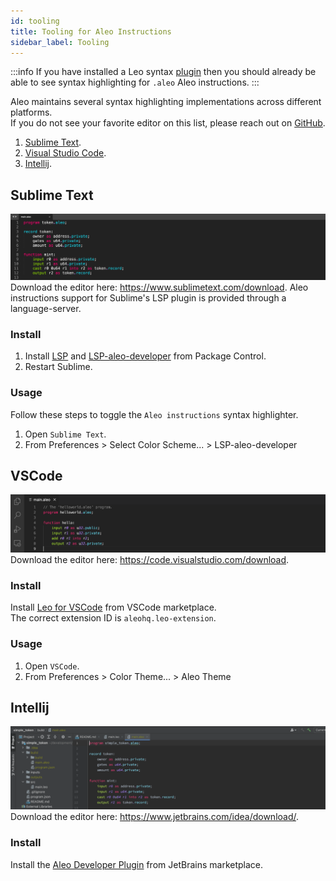 ```yaml
---
id: tooling
title: Tooling for Aleo Instructions
sidebar_label: Tooling
---
```


:::info
If you have installed a Leo syntax [plugin](../leo/06_tooling.md) 
then you should already be able to see syntax highlighting for `.aleo` Aleo instructions.
:::

Aleo maintains several syntax highlighting implementations across different platforms.  
If you do not see your favorite editor on this list, please reach out on [GitHub](https://github.com/AleoHQ/welcome/issues/new).

1. [Sublime Text](#sublime-text).
2. [Visual Studio Code](#vscode).
3. [Intellij](#intellij).

## Sublime Text
![](./images/sublime.png)  
Download the editor here: https://www.sublimetext.com/download.
Aleo instructions support for Sublime's LSP plugin is provided through a language-server.
### Install

1. Install [LSP](https://packagecontrol.io/packages/LSP) and [LSP-aleo-developer](https://packagecontrol.io/packages/LSP-aleo-developer) from Package Control.
2. Restart Sublime.

### Usage

Follow these steps to toggle the `Aleo instructions` syntax highlighter.

1. Open `Sublime Text`.
2. From Preferences > Select Color Scheme... > LSP-aleo-developer

## VSCode
![](./images/vscode.png)
Download the editor here: https://code.visualstudio.com/download.

### Install

Install [Leo for VSCode](https://marketplace.visualstudio.com/items?itemName=aleohq.leo-extension) from VSCode marketplace.   
The correct extension ID is `aleohq.leo-extension`.

### Usage

1. Open `VSCode`.
2. From Preferences > Color Theme... > Aleo Theme

## Intellij

![](./images/intellij.png)
Download the editor here: https://www.jetbrains.com/idea/download/.

### Install

Install the [Aleo Developer Plugin](https://plugins.jetbrains.com/plugin/19890-aleo-developer) from JetBrains marketplace.   

